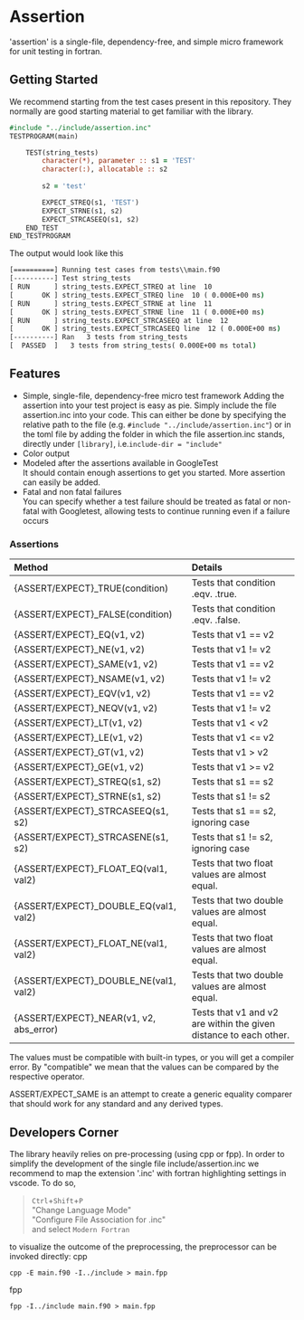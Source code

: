 # Assertion
'assertion' is a single-file, dependency-free, and simple micro framework for unit testing in fortran.

## Getting Started
We recommend starting from the test cases present in this repository. 
They normally are good starting material to get familiar with the library.

```fortran
#include "../include/assertion.inc"
TESTPROGRAM(main)

    TEST(string_tests)
        character(*), parameter :: s1 = 'TEST'
        character(:), allocatable :: s2
        
        s2 = 'test'

        EXPECT_STREQ(s1, 'TEST')
        EXPECT_STRNE(s1, s2)
        EXPECT_STRCASEEQ(s1, s2)
    END_TEST
END_TESTPROGRAM
```

The output would look like this
```cmd
[==========] Running test cases from tests\\main.f90
[----------] Test string_tests
[ RUN      ] string_tests.EXPECT_STREQ at line  10
[       OK ] string_tests.EXPECT_STREQ line  10 ( 0.000E+00 ms)
[ RUN      ] string_tests.EXPECT_STRNE at line  11
[       OK ] string_tests.EXPECT_STRNE line  11 ( 0.000E+00 ms)
[ RUN      ] string_tests.EXPECT_STRCASEEQ at line  12
[       OK ] string_tests.EXPECT_STRCASEEQ line  12 ( 0.000E+00 ms)
[----------] Ran   3 tests from string_tests
[  PASSED  ]   3 tests from string_tests( 0.000E+00 ms total)
```

## Features
- Simple, single-file, dependency-free micro test framework
Adding the assertion into your test project is easy as pie. Simply include the file assertion.inc into your code. This can either be done by specifying the relative path to the file (e.g. `#include "../include/assertion.inc"`) or in the toml file by adding the folder in which the file assertion.inc stands, directly under `[library]`, i.e.`include-dir = "include"`
- Color output
- Modeled after the assertions available in GoogleTest \
It should contain enough assertions to get you started. More assertion can easily be added.
- Fatal and non fatal failures\
You can specify whether a test failure should be treated as fatal or non-fatal with Googletest, allowing tests to continue running even if a failure occurs

### Assertions
|Method|Details|
|:--|:--|
|{ASSERT/EXPECT}_TRUE(condition)|Tests that condition .eqv. .true.|
|{ASSERT/EXPECT}_FALSE(condition)|Tests that condition .eqv. .false.|
|{ASSERT/EXPECT}_EQ(v1, v2)|Tests that v1 == v2|
|{ASSERT/EXPECT}_NE(v1, v2)|Tests that v1 != v2|
|{ASSERT/EXPECT}_SAME(v1, v2)|Tests that v1 == v2|
|{ASSERT/EXPECT}_NSAME(v1, v2)|Tests that v1 != v2|
|{ASSERT/EXPECT}_EQV(v1, v2)|Tests that v1 == v2|
|{ASSERT/EXPECT}_NEQV(v1, v2)|Tests that v1 != v2|
|{ASSERT/EXPECT}_LT(v1, v2)|Tests that v1 < v2|
|{ASSERT/EXPECT}_LE(v1, v2)|Tests that v1 <= v2|
|{ASSERT/EXPECT}_GT(v1, v2)|Tests that v1 > v2|
|{ASSERT/EXPECT}_GE(v1, v2)|Tests that v1 >= v2|
|{ASSERT/EXPECT}_STREQ(s1, s2)|Tests that s1 == s2|
|{ASSERT/EXPECT}_STRNE(s1, s2)|Tests that s1 != s2|
|{ASSERT/EXPECT}_STRCASEEQ(s1, s2)|Tests that s1 == s2, ignoring case|
|{ASSERT/EXPECT}_STRCASENE(s1, s2)|Tests that s1 != s2, ignoring case|
|{ASSERT/EXPECT}_FLOAT_EQ(val1, val2)|Tests that two float values are almost equal.|
|{ASSERT/EXPECT}_DOUBLE_EQ(val1, val2)|Tests that two double values are almost equal.|
|{ASSERT/EXPECT}_FLOAT_NE(val1, val2)|Tests that two float values are almost equal.|
|{ASSERT/EXPECT}_DOUBLE_NE(val1, val2)|Tests that two double values are almost equal.
|{ASSERT/EXPECT}_NEAR(v1, v2, abs_error)|Tests that v1 and v2 are within the given distance to each other.|

The values must be compatible with built-in types, or you will get a compiler error.  By "compatible" we mean that the values can be compared by the respective operator.

ASSERT/EXPECT_SAME is an attempt to create a generic equality comparer that should work for any standard and any derived types. 

## Developers Corner
The library heavily relies on pre-processing (using cpp or fpp). 
In order to simplify the development of the single file include/assertion.inc we recommend to map the extension '.inc' with fortran highlighting settings in vscode. 
To do so, 

> `Ctrl`+`Shift`+`P` \
"Change Language Mode"\
"Configure File Association for .inc"\
and select `Modern Fortran`
 
to visualize the outcome of the preprocessing, the preprocessor can be invoked directly: 
cpp
```
cpp -E main.f90 -I../include > main.fpp
```
fpp 
```
fpp -I../include main.f90 > main.fpp
```